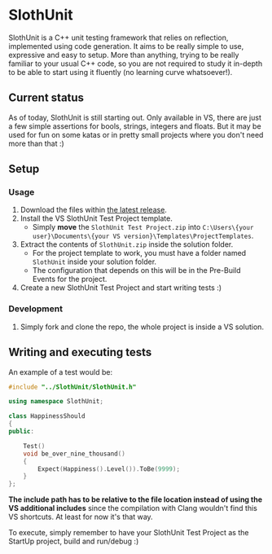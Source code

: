 # SlothUnit

SlothUnit is a C++ unit testing framework that relies on reflection, implemented using code generation. It aims to be really simple to use, expressive and easy to setup. More than anything, trying to be really familiar to your usual C++ code, so you are not required to study it in-depth to be able to start using it fluently (no learning curve whatsoever!).


## Current status

As of today, SlothUnit is still starting out. Only available in VS, there are just a few simple assertions for bools, strings, integers and floats. But it may be used for fun on some katas or in pretty small projects where you don't need more than that :)


## Setup

### Usage

1. Download the files within [the latest release](https://github.com/Suui/SlothUnit/releases).
2. Install the VS SlothUnit Test Project template.
    - Simply **move** the `SlothUnit Test Project.zip` into `C:\Users\{your user}\Documents\{your VS version}\Templates\ProjectTemplates`.
3. Extract the contents of `SlothUnit.zip` inside the solution folder.
    - For the project template to work, you must have a folder named `SlothUnit` inside your solution folder.
    - The configuration that depends on this will be in the Pre-Build Events for the project.
4. Create a new SlothUnit Test Project and start writing tests :)

### Development

1. Simply fork and clone the repo, the whole project is inside a VS solution.


## Writing and executing tests

An example of a test would be:

```cpp
#include "../SlothUnit/SlothUnit.h"

using namespace SlothUnit;

class HappinessShould
{
public:

    Test()
    void be_over_nine_thousand()
    {
        Expect(Happiness().Level()).ToBe(9999);
    }
};
```
**The include path has to be relative to the file location instead of using the VS additional includes** since the compilation with Clang wouldn't find this VS shortcuts. At least for now it's that way.

To execute, simply remember to have your SlothUnit Test Project as the StartUp project, build and run/debug :)


